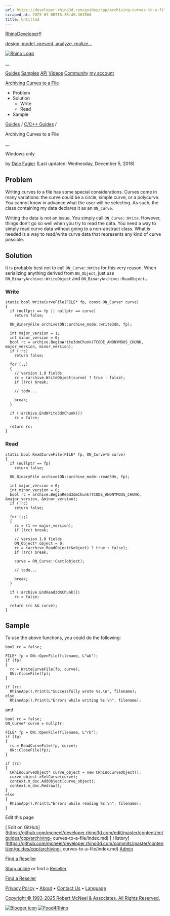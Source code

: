 ```yaml
---
url: https://developer.rhino3d.com/guides/cpp/archiving-curves-to-a-file/
scraped_at: 2025-09-08T15:38:45.361866
title: Untitled
---
```


[RhinoDeveloper®](/)

[design, model, present, analyze, realize...](/)

[![Rhino Logo](https://developer.rhino3d.com/images/rhinodevlogo.png)](/)

__

[Guides](https://developer.rhino3d.com/guides)
[Samples](https://developer.rhino3d.com/samples)
[API](https://developer.rhino3d.com/api)
[Videos](https://developer.rhino3d.com/videos)
[Community](https://discourse.mcneel.com/c/rhino-developer) [my account
](https://www.rhino3d.com/my-account/ "Manage your account, licenses, and
teams")

[Archiving Curves to a
File](https://developer.rhino3d.com/guides/cpp/archiving-curves-to-a-file/)

  * Problem
  * Solution
    * Write
    * Read
  * Sample

[Guides](https://developer.rhino3d.com/en/guides/) / [C/C++
Guides](https://developer.rhino3d.com/en/guides/cpp/) /

Archiving Curves to a File

__

Windows only

by [Dale Fugier](https://discourse.mcneel.com/u/dale/) (Last updated:
Wednesday, December 5, 2018)

## Problem

Writing curves to a file has some special considerations. Curves come in many
variations: the curve could be a circle, simple curve, or a polycurve. You
cannot know in advance what the user will be selecting. As such, the class
containing my data declares it as an `ON_Curve`.

Writing the data is not an issue. You simply call `ON_Curve::Write`. However,
things don’t go so well when you try to read the data. You need a way to
simply read curve data without going to a non-abstract class. What is needed
is a way to read/write curve data that represents any kind of curve possible.

## Solution

It is probably best not to call `ON_Curve::Write` for this very reason. When
serializing anything derived from `ON_Object`, just use
`ON_BinaryArchive::WriteObject` and `ON_BinaryArchive::ReadObject`…

### Write

    
    
    static bool WriteCurveFile(FILE* fp, const ON_Curve* curve)
    {
      if (nullptr == fp || nullptr == curve)
        return false;
    
      ON_BinaryFile archive(ON::archive_mode::write3dm, fp);
    
      int major_version = 1;
      int minor_version = 0;
      bool rc = archive.BeginWrite3dmChunk(TCODE_ANONYMOUS_CHUNK, major_version, minor_version);
      if (!rc)
        return false;
    
      for (;;)
      {
        // version 1.0 fields
        rc = (archive.WriteObject(curve) ? true : false);
        if (!rc) break;
    
        // todo...
    
        break;
      }
    
      if (!archive.EndWrite3dmChunk())
        rc = false;
    
      return rc;
    }
    

### Read

    
    
    static bool ReadCurveFile(FILE* fp, ON_Curve*& curve)
    {
      if (nullptr == fp)
        return false;
    
      ON_BinaryFile archive(ON::archive_mode::read3dm, fp);
    
      int major_version = 0;
      int minor_version = 0;
      bool rc = archive.BeginRead3dmChunk(TCODE_ANONYMOUS_CHUNK, &major_version, &minor_version);
      if (!rc)
        return false;
    
      for (;;)
      {
        rc = (1 == major_version);
        if (!rc) break;
    
        // version 1.0 fields
        ON_Object* object = 0;
        rc = (archive.ReadObject(&object) ? true : false);
        if (!rc) break;
    
        curve = ON_Curve::Cast(object);
    
        // todo...
    
        break;
      }
    
      if (!archive.EndRead3dmChunk())
        rc = false;
    
      return (rc && curve);
    }
    

## Sample

To use the above functions, you could do the following:

    
    
    bool rc = false;
    
    FILE* fp = ON::OpenFile(filename, L"wb");
    if (fp)
    {
      rc = WriteCurveFile(fp, curve);
      ON::CloseFile(fp);
    }
    
    if (rc)
      RhinoApp().Print(L"Successfully wrote %s.\n", filename);
    else
      RhinoApp().Print(L"Errors while writing %s.\n", filename);
    

and

    
    
    bool rc = false;
    ON_Curve* curve = nullptr;
    
    FILE* fp = ON::OpenFile(filename, L"rb");
    if (fp)
    {
      rc = ReadCurveFile(fp, curve);
      ON::CloseFile(fp);
    }
    
    if (rc)
    {
      CRhinoCurveObject* curve_object = new CRhinoCurveObject();
      curve_object->SetCurve(curve);
      context.m_doc.AddObject(curve_object);
      context.m_doc.Redraw();
    }
    else
    {
      RhinoApp().Print(L"Errors while reading %s.\n", filename);
    }
    

Edit this page

[ Edit on
GitHub](https://github.com/mcneel/developer.rhino3d.com/edit/master/content/en/guides/cpp/archiving-
curves-to-a-file/index.md) [
History](https://github.com/mcneel/developer.rhino3d.com/commits/master/content/en/guides/cpp/archiving-
curves-to-a-file/index.md) [ Admin](https://developer.rhino3d.com/admin)

[Find a Reseller](https://www.rhino3d.com/sales)

[Shop online](https://www.rhino3d.com/store) or find a
[Reseller](https://www.rhino3d.com/sales)

[Find a Reseller](https://www.rhino3d.com/sales)

[Privacy Policy](https://www.rhino3d.com/privacy) •
[About](https://www.rhino3d.com/mcneel/about) • [Contact
Us](https://www.rhino3d.com/mcneel/contact) • [
Language](https://www.rhino3d.com/language "Change to a different region or
language")

[Copyright © 1993-2025 Robert McNeel & Associates. All Rights
Reserved.](https://www.rhino3d.com/mcneel/about)

[](https://www.facebook.com/McNeelRhinoceros/)
[](https://twitter.com/bobmcneel) [](https://www.linkedin.com/groups/75313/)
[](https://www.youtube.com/user/RhinoGuide/videos) [](https://vimeo.com/rhino)
[![Blogger
icon](https://developer.rhino3d.com/images/blogger.svg)](http://blog.rhino3d.com/)
[![Food4Rhino](https://developer.rhino3d.com/images/f4r_icon_01.svg)](https://www.food4rhino.com)

